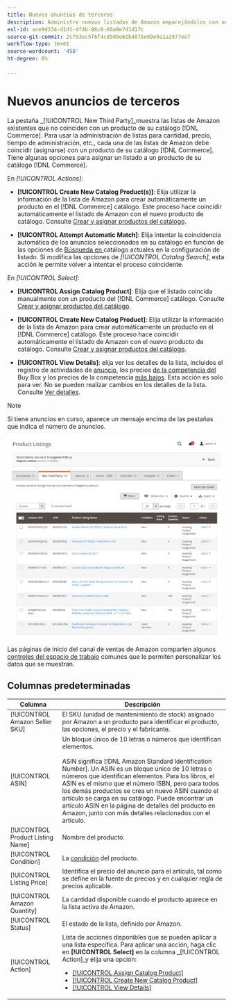```yaml
---
title: Nuevos anuncios de terceros
description: Administre nuevos listados de Amazon emparejándolos con un producto de su catálogo de comercio.
exl-id: ace9d334-d1d1-4f4b-88c8-60a9e7d1d17c
source-git-commit: 2c753ec5f6f4cd509e61b4875e09e9a1a2577ee7
workflow-type: tm+mt
source-wordcount: '458'
ht-degree: 0%

---
```


# Nuevos anuncios de terceros

La pestaña _[!UICONTROL New Third Party]_muestra las listas de Amazon existentes que no coinciden con un producto de su catálogo [!DNL Commerce]. Para usar la administración de listas para cantidad, precio, tiempo de administración, etc., cada una de las listas de Amazon debe coincidir (asignarse) con un producto de su catálogo [!DNL Commerce]. Tiene algunas opciones para asignar un listado a un producto de su catálogo [!DNL Commerce].

En _[!UICONTROL Actions]_:

- **[!UICONTROL Create New Catalog Product(s)]**: Elija utilizar la información de la lista de Amazon para crear automáticamente un producto en el  [!DNL Commerce] catálogo. Este proceso hace coincidir automáticamente el listado de Amazon con el nuevo producto de catálogo. Consulte [Crear y asignar productos del catálogo](./creating-assigning-catalog-products.md).

- **[!UICONTROL Attempt Automatic Match]**: Elija intentar la coincidencia automática de los anuncios seleccionados en su catálogo en función de las opciones de  [Búsqueda en ](./catalog-search.md) catálogo actuales en la configuración de listado. Si modifica las opciones de _[!UICONTROL Catalog Search]_, esta acción le permite volver a intentar el proceso coincidente.

En _[!UICONTROL Select]_:

- **[!UICONTROL Assign Catalog Product]**: Elija que el listado coincida manualmente con un producto del  [!DNL Commerce] catálogo. Consulte [Crear y asignar productos del catálogo](./creating-assigning-catalog-products.md).

- **[!UICONTROL Create New Catalog Product]**: Elija utilizar la información de la lista de Amazon para crear automáticamente un producto en el  [!DNL Commerce] catálogo. Este proceso hace coincidir automáticamente el listado de Amazon con el nuevo producto de catálogo. Consulte [Crear y asignar productos del catálogo](./creating-assigning-catalog-products.md).

- **[!UICONTROL View Details]**: elija ver los detalles de la lista, incluidos el registro de actividades de  [anuncio](./product-listing-details.md#listing-activity-log), los precios [ de la competencia del ](./product-listing-details.md#buy-box-competitor-pricing)Buy Box y los precios de la competencia  [más bajos](./product-listing-details.md#lowest-competitor-pricing). Esta acción es solo para ver. No se pueden realizar cambios en los detalles de la lista. Consulte [Ver detalles](./product-listing-details.md).

>[!NOTE]
>
>Si tiene anuncios en curso, aparece un mensaje encima de las pestañas que indica el número de anuncios.

![Nuevos anuncios de terceros](assets/amazon-listings-new-third-party.png)

Las páginas de inicio del canal de ventas de Amazon comparten algunos [controles del espacio de trabajo](./workspace-controls.md) comunes que le permiten personalizar los datos que se muestran.

## Columnas predeterminadas

| Columna | Descripción |
|---|---|
| [!UICONTROL Amazon Seller SKU] | El SKU (unidad de mantenimiento de stock) asignado por Amazon a un producto para identificar el producto, las opciones, el precio y el fabricante. |
| [!UICONTROL ASIN] | Un bloque único de 10 letras o números que identifican elementos.<br><br>ASIN significa  [!DNL Amazon Standard Identification Number]. Un ASIN es un bloque único de 10 letras o números que identifican elementos. Para los libros, el ASIN es el mismo que el número ISBN, pero para todos los demás productos se crea un nuevo ASIN cuando el artículo se carga en su catálogo. Puede encontrar un artículo ASIN en la página de detalles del producto en Amazon, junto con más detalles relacionados con el artículo. |
| [!UICONTROL Product Listing Name] | Nombre del producto. |
| [!UICONTROL Condition] | La [condición](./product-listing-condition.md) del producto. |
| [!UICONTROL Listing Price] | Identifica el precio del anuncio para el artículo, tal como se define en la fuente de precios y en cualquier regla de precios aplicable. |
| [!UICONTROL Amazon Quantity] | La cantidad disponible cuando el producto aparece en la lista activa de Amazon. |
| [!UICONTROL Status] | El estado de la lista, definido por Amazon. |
| [!UICONTROL Action] | Lista de acciones disponibles que se pueden aplicar a una lista específica. Para aplicar una acción, haga clic en **[!UICONTROL Select]** en la columna _[!UICONTROL Action]_y elija una opción:<ul><li>[[!UICONTROL Assign Catalog Product]](./creating-assigning-catalog-products.md)</li><li>[[!UICONTROL Create New Catalog Product]](./creating-assigning-catalog-products.md)</li><li>[[!UICONTROL View Details]](./product-listing-details.md)</li></ul> |
